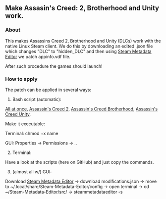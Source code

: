 ## Make Assasin's Creed: 2, Brotherhood and Unity work.
### About
This makes Assassins Creed 2, Brotherhood and Unity (DLCs) work with the native Linux Steam client. 
We do this by downloading an edited .json file which changes "DLC" to "hidden_DLC" and then using [Steam Metadata Editor](https://github.com/tralph3/Steam-Metadata-Editor) we patch appinfo.vdf file.

After such procedure the games should launch!

### How to apply
The patch can be applied in several ways:
1) Bash script (automatic):

[All at once](https://github.com/begin-theadventure/acfix/releases/tag/ACA), 
[Assassin's Creed 2](https://github.com/begin-theadventure/acfix/releases/tag/AC2), 
[Assassin's Creed Brotherhood](https://github.com/begin-theadventure/acfix/releases/tag/ACB), 
[Assassin's Creed Unity](https://github.com/begin-theadventure/acfix/releases/tag/ACU).

Make it executable:

Terminal: chmod +x name

GUI: Properties -> Permissions -> ..


2) Terminal:

Have a look at the scripts (here on GitHub) and just copy the commands.

3) (almost all w/) GUI:

Download [Steam Metadata Editor](https://github.com/tralph3/Steam-Metadata-Editor) -> download modifications.json -> move to ~/.local/share/Steam-Metadata-Editor/config -> open terminal -> cd ~/Steam-Metadata-Editor/src/ -> steammetadataeditor -s
